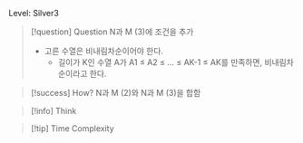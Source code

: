 Level: Silver3

> [!question] Question
> N과 M (3)에 조건을 추가
>
> - 고른 수열은 비내림차순이어야 한다.
>   - 길이가 K인 수열 A가 A1 ≤ A2 ≤ ... ≤ AK-1 ≤ AK를 만족하면, 비내림차순이라고 한다.

> [!success] How?
> N과 M (2)와 N과 M (3)을 합함

> [!info] Think

> [!tip] Time Complexity
